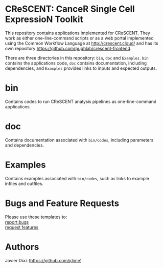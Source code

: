 # CReSCENT: CanceR Single Cell ExpressioN Toolkit


This repository contains applications implemented for CReSCENT. They work as either one-line-command scripts or as a web portal implemented using the Common Workflow Language at http://crescent.cloud/ and has its own repository https://github.com/pughlab/crescent-frontend.

There are three directories in this repository: `bin`, `doc` and `Examples`. `bin` contains the applications code, `doc` contains documentation, including dependencies, and `Examples` provides links to inputs and expected outputs.

bin
================
Contains codes to run CReSCENT analysis pipelines as one-line-command applications.

doc
================
Contains documentation associated with `bin/codes`, including parameters and dependencies.

Examples
================
Contains examples associated with `bin/codes`, such as links to example infiles and outfiles.

Bugs and Feature Requests
================
Please use these templates to: <br />
[report bugs](https://github.com/pughlab/crescent/blob/master/.github/ISSUE_TEMPLATE/bug_report.md) <br />
[request features](https://github.com/pughlab/crescent/blob/master/.github/ISSUE_TEMPLATE/feature_request.md)


Authors
================
Javier Diaz (https://github.com/jdime)
